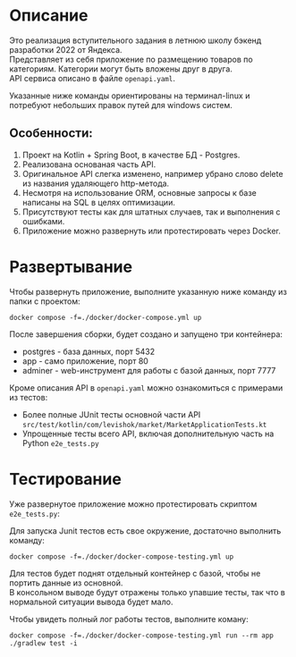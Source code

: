  # Описание
Это реализация вступительного задания в летнюю школу бэкенд разработки 2022 от Яндекса.\
Представляет из себя приложение по размещению товаров по категориям. Категории могут быть вложены друг в друга.\
API сервиса описано в файле `openapi.yaml`.

Указанные ниже команды ориентированы на терминал-linux и потребуют небольших правок путей для windows систем.

## Особенности:
1. Проект на Kotlin + Spring Boot, в качестве БД - Postgres.
2. Реализована основаная часть API.
3. Оригинальное API слегка изменено, например убрано слово delete из названия удаляющего http-метода.
4. Несмотря на использование ORM, основные запросы к базе написаны на SQL в целях оптимизации.
5. Присутствуют тесты как для штатных случаев, так и выполнения с ошибками.
6. Приложение можно развернуть или протестировать через Docker.

# Развертывание
Чтобы развернуть приложение, выполните указанную ниже команду из папки с проектом:
```
docker compose -f=./docker/docker-compose.yml up
```
После завершения сборки, будет создано и запущено три контейнера:
- postgres - база данных, порт 5432
- app - само приложение, порт 80
- adminer - web-инструмент для работы с базой данных, порт 7777

Кроме описания API в `openapi.yaml` можно ознакомиться с примерами из тестов:
- Более полные JUnit тесты основной части API `src/test/kotlin/com/levishok/market/MarketApplicationTests.kt`
- Упрощенные тесты всего API, включая дополнительную часть на Python `e2e_tests.py`

# Тестирование
Уже развернутое приложение можно протестировать скриптом `e2e_tests.py`:


Для запуска Junit тестов есть свое окружение, достаточно выполнить команду: 
```
docker compose -f=./docker/docker-compose-testing.yml up
```
Для тестов будет поднят отдельный контейнер с базой, чтобы не портить данные из основной.\
В консольном выводе будут отражены только упавшие тесты, так что в нормальной ситуации вывода будет мало.

Чтобы увидеть полный лог работы тестов, выполните коману:
```
docker compose -f=./docker/docker-compose-testing.yml run --rm app ./gradlew test -i
```

